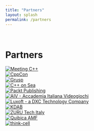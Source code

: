 ```yaml
---
title: "Partners"
layout: splash
permalink: /partners
---
```


<br />

# Partners

<div class="grid-partners">
  <div><a href="https://meetingcpp.com/"><img src="/assets/images/partners/meetingcpp.png" alt="Meeting C++"></a></div>
  <div><a href="https://cppcon.org/"><img src="/assets/images/partners/cppcon.png" alt="CppCon"></a></div>
  <div><a href="https://www.grusp.org/"><img src="/assets/images/partners/grusp.png" alt="Grusp"></a></div>
  <div><a href="https://cpponsea.uk/"><img src="/assets/images/partners/cpp-on-sea.png" alt="C++ on Sea"></a></div>
  <div><a href="https://www.packtpub.com/"><img src="/assets/images/partners/packt.png" alt="Packt Publishing"></a></div>
  <div><a href="https://www.aiv01.it/"><img src="/assets/images/partners/aiv.png" alt="AIV - Accademia Italiana Videogiochi"></a></div>
    <div><a href="https://www.luxoft.com"><img src="/assets/images/partners/luxoft.png" alt="Luxoft - a DXC Technology Company"></a></div>
    <div><a href="https://kdab.com/"><img src="/assets/images/partners/kdab.png" alt="KDAB"></a></div>
    <div><a href="https://zuru.tech/join-the-team"><img src="/assets/images/partners/zuru.png" alt="ZURU Tech Italy"></a></div>
    <div><a href="https://www.qubicaamf.com/company"><img src="/assets/images/partners/qubica.png" alt="Quibica AMF"></a></div>
    <div><a href="https://www.think-cell.com/italiancpp"><img src="/assets/images/partners/think-cell.png" alt="think-cell"></a></div>
</div>
